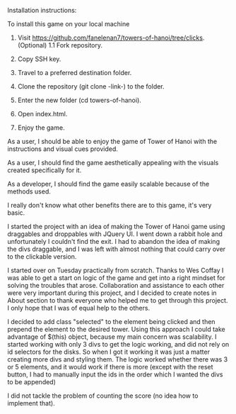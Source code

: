 Installation instructions:

To install this game on your local machine

1. Visit https://github.com/fanelenan7/towers-of-hanoi/tree/clicks.
(Optional) 1.1 Fork repository.

2. Copy SSH key.

3. Travel to a preferred destination folder.

4. Clone the repository (git clone -link-) to the folder.

5. Enter the new folder (cd towers-of-hanoi).

6. Open index.html.

7. Enjoy the game.


As a user, I should be able to enjoy the game of Tower of Hanoi with the instructions and visual cues provided.

As a user, I should find the game aesthetically appealing with the visuals created specifically for it.

As a developer, I should find the game easily scalable because of the methods used.

I really don't know what other benefits there are to this game, it's very basic.


I started the project with an idea of making the Tower of Hanoi game using draggables and droppables with JQuery UI. I went down a rabbit hole and unfortunately I couldn't find the exit.
I had to abandon the idea of making the divs draggable, and I was left with almost nothing that could carry over to the clickable version.

I started over on Tuesday practically from scratch. Thanks to Wes Coffay I was able to get a start on logic of the game and get into a right mindset for solving the troubles that arose.
Collaboration and assistance to each other were very important during this project, and I decided to create notes in About section to thank everyone who helped me to get through this project. I only hope that I was of equal help to the others.

I decided to add class "selected" to the element being clicked and then prepend the element to the desired tower. Using this approach I could take advantage of $(this) object, because my main concern was scalability.
I started working with only 3 divs to get the logic working, and did not rely on id selectors for the disks. So when I got it working it was just a matter creating more divs and styling them. The logic worked whether there was 3 or 5 elements, and it would work if there is more (except with the reset button, I had to manually input the ids in the order which I wanted the divs to be appended)

I did not tackle the problem of counting the score (no idea how to implement that).
